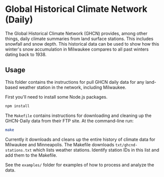 # Global Historical Climate Network (Daily)

The Global Historical Climate Network (GHCN) provides, among other things, daily climate summaries from land surface stations. This includes snowfall and snow depth. This historical data can be used to show how this winter's snow accumulation in Milwaukee compares to all past winters dating back to 1938.

## Usage

This folder contains the instructions for pull GHCN daily data for any land-based weather station in the network, including Milwaukee.

First you'll need to install some Node.js packages.
```bash
npm install
```

The `Makefile` contains instructions for downloading and cleaning up the GHCN-Daily data from their FTP site. At the command-line run:
```bash
make
```
Currently it downloads and cleans up the entire history of climate data for Milwaukee and Minneapolis. The Makefile downloads `txt/ghcnd-stations.txt` which lists weather stations. Identify station IDs in this list and add them to the Makefile.

See the `examples/` folder for examples of how to process and analyze the data.
